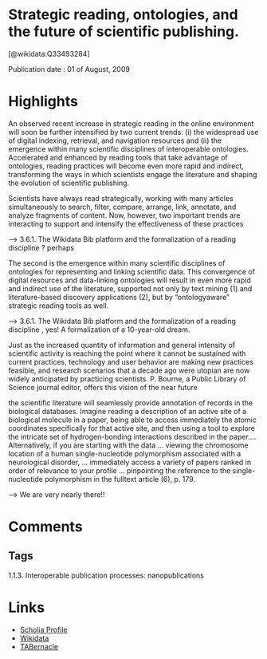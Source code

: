 
Strategic reading, ontologies, and the future of scientific publishing.
=======================================================================
  
  [@wikidata:Q33493284]  
  
Publication date : 01 of August, 2009  

# Highlights

 An observed recent increase
in strategic reading in the online environment will soon be further intensified by two current
trends: (i) the widespread use of digital indexing, retrieval, and navigation resources and (ii) the
emergence within many scientific disciplines of interoperable ontologies. Accelerated and
enhanced by reading tools that take advantage of ontologies, reading practices will become even
more rapid and indirect, transforming the ways in which scientists engage the literature and
shaping the evolution of scientific publishing.

Scientists have always read strategically,
working with many articles simultaneously to
search, filter, compare, arrange, link, annotate,
and analyze fragments of content. Now, however,
two important trends are interacting to support
and intensify the effectiveness of these practices


 -->     3.6.1. The Wikidata Bib platform and the formalization of a reading discipline ? perhaps


The second is
the emergence within many scientific disciplines
of ontologies for representing and linking scientific data. This convergence of digital resources
and data-linking ontologies will result in even more
rapid and indirect use of the literature, supported
not only by text mining (1) and literature-based
discovery applications (2), but by “ontologyaware” strategic reading tools as well.

--> 3.6.1. The Wikidata Bib platform and the formalization of a reading discipline , yes! A formalization of a 10-year-old dream. 

Just as
the increased quantity of information and general
intensity of scientific activity is reaching the point
where it cannot be sustained with current practices, technology and user behavior are making
new practices feasible, and research scenarios that
a decade ago were utopian are now widely anticipated by practicing scientists. P. Bourne, a Public
Library of Science journal editor, offers this vision
of the near future

the scientific literature will seamlessly
provide annotation of records in the biological databases. Imagine reading a
description of an active site of a biological molecule in a paper, being able
to access immediately the atomic coordinates specifically for that active site, and
then using a tool to explore the intricate
set of hydrogen-bonding interactions
described in the paper.… Alternatively, if
you are starting with the data … viewing
the chromosome location of a human
single-nucleotide polymorphism associated with a neurological disorder, … immediately access a variety of papers
ranked in order of relevance to your profile … pinpointing the reference to the
single-nucleotide polymorphism in the fulltext article (6), p. 179.


--> We are very nearly there!!


# Comments

## Tags
1.1.3. Interoperable publication processes: nanopublications

# Links
  
 * [Scholia Profile](https://scholia.toolforge.org/work/Q33493284)  
 * [Wikidata](https://www.wikidata.org/wiki/Q33493284)  
 * [TABernacle](https://tabernacle.toolforge.org/?#/tab/manual/Q33493284/P921%3BP4510)  
